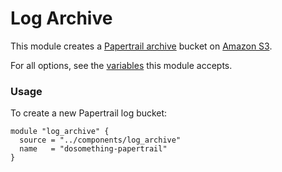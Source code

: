 # Log Archive

This module creates a [Papertrail archive](https://www.papertrail.com/help/automatic-s3-archive-export/) bucket on [Amazon S3](https://aws.amazon.com/s3/).

For all options, see the [variables](https://github.com/DoSomething/infrastructure/blob/main/components/log_archive/variables.tf) this module accepts.

### Usage

To create a new Papertrail log bucket:

```hcl
module "log_archive" {
  source = "../components/log_archive"
  name   = "dosomething-papertrail"
}
```